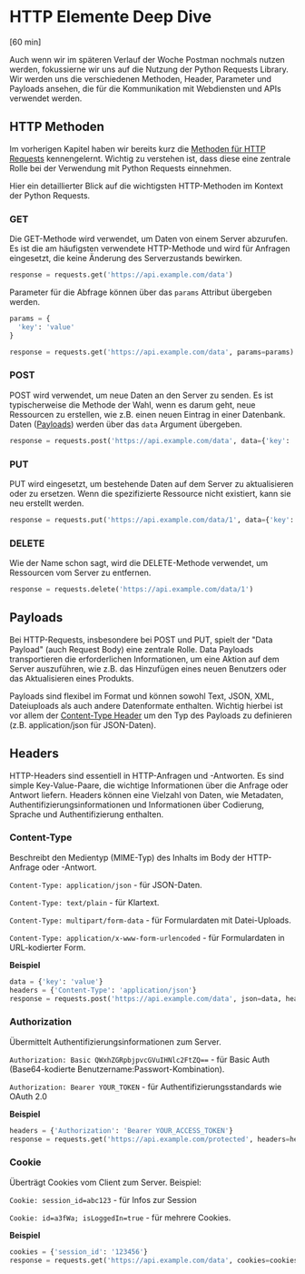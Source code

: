 # HTTP Elemente Deep Dive
[60 min]

Auch wenn wir im späteren Verlauf der Woche Postman nochmals nutzen werden, fokussierne wir uns auf die Nutzung der Python Requests Library. Wir werden uns die verschiedenen Methoden, Header, Parameter und Payloads ansehen, die für die Kommunikation mit Webdiensten und APIs verwendet werden.

## HTTP Methoden
Im vorherigen Kapitel haben wir bereits kurz die [Methoden für HTTP Requests](#rest-representational-state-transfer) kennengelernt.
Wichtig zu verstehen ist, dass diese eine zentrale Rolle bei der Verwendung mit Python Requests einnehmen. 

Hier ein detaillierter Blick auf die wichtigsten HTTP-Methoden im Kontext der Python Requests.

### GET
Die GET-Methode wird verwendet, um Daten von einem Server abzurufen. Es ist die am häufigsten verwendete HTTP-Methode und wird für Anfragen eingesetzt, die keine Änderung des Serverzustands bewirken.
```python
response = requests.get('https://api.example.com/data')
```
Parameter für die Abfrage können über das `params` Attribut übergeben werden.
```python
params = {
  'key': 'value'
}

response = requests.get('https://api.example.com/data', params=params)
```

### POST
POST wird verwendet, um neue Daten an den Server zu senden. Es ist typischerweise die Methode der Wahl, wenn es darum geht, neue Ressourcen zu erstellen, wie z.B. einen neuen Eintrag in einer Datenbank. Daten ([Payloads](#payloads)) werden über das `data` Argument übergeben.

```python
response = requests.post('https://api.example.com/data', data={'key': 'value'})
```

### PUT
PUT wird eingesetzt, um bestehende Daten auf dem Server zu aktualisieren oder zu ersetzen. Wenn die spezifizierte Ressource nicht existiert, kann sie neu erstellt werden.
```python
response = requests.put('https://api.example.com/data/1', data={'key': 'new_value'})
```

### DELETE
Wie der Name schon sagt, wird die DELETE-Methode verwendet, um Ressourcen vom Server zu entfernen.
```python
response = requests.delete('https://api.example.com/data/1')
```

## Payloads
Bei HTTP-Requests, insbesondere bei POST und PUT, spielt der "Data Payload" (auch Request Body) eine zentrale Rolle. Data Payloads transportieren die erforderlichen Informationen, um eine Aktion auf dem Server auszuführen, wie z.B. das Hinzufügen eines neuen Benutzers oder das Aktualisieren eines Produkts. 

Payloads sind flexibel im Format und können sowohl Text, JSON, XML, Dateiuploads als auch andere Datenformate enthalten. Wichtig hierbei ist vor allem der [Content-Type Header](#headers) um den Typ des Payloads zu definieren (z.B. application/json für JSON-Daten).

## Headers
HTTP-Headers sind essentiell in HTTP-Anfragen und -Antworten. Es sind simple Key-Value-Paare, die wichtige Informationen über die Anfrage oder Antwort liefern. Headers können eine Vielzahl von Daten, wie Metadaten, Authentifizierungsinformationen und Informationen über Codierung, Sprache und Authentifizierung enthalten.

### Content-Type
Beschreibt den Medientyp (MIME-Typ) des Inhalts im Body der HTTP-Anfrage oder -Antwort.

`Content-Type: application/json` - für JSON-Daten.

`Content-Type: text/plain` - für Klartext.

`Content-Type: multipart/form-data` - für Formulardaten mit Datei-Uploads.

`Content-Type: application/x-www-form-urlencoded` - für  Formulardaten in URL-kodierter Form.

**Beispiel**
```python
data = {'key': 'value'}
headers = {'Content-Type': 'application/json'}
response = requests.post('https://api.example.com/data', json=data, headers=headers)
```

### Authorization
Übermittelt Authentifizierungsinformationen zum Server.

`Authorization: Basic QWxhZGRpbjpvcGVuIHNlc2FtZQ==` - für Basic Auth (Base64-kodierte Benutzername:Passwort-Kombination).

`Authorization: Bearer YOUR_TOKEN` - für Authentifizierungsstandards wie OAuth 2.0 

**Beispiel**
```python
headers = {'Authorization': 'Bearer YOUR_ACCESS_TOKEN'}
response = requests.get('https://api.example.com/protected', headers=headers)
```

### Cookie
Überträgt Cookies vom Client zum Server.
Beispiel:

`Cookie: session_id=abc123` - für Infos zur Session

`Cookie: id=a3fWa; isLoggedIn=true` - für mehrere Cookies.

**Beispiel**
```python
cookies = {'session_id': '123456'}
response = requests.get('https://api.example.com/data', cookies=cookies)
```